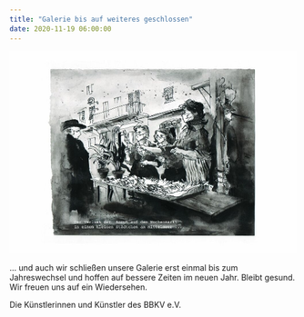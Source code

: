 ```yaml
---
title: "Galerie bis auf weiteres geschlossen"
date: 2020-11-19 06:00:00
---
```


![](/img/2020-11-19-gallerie-vorerst-geschlossen/wochenmarkt.jpg)

… und auch wir schließen unsere Galerie erst einmal bis zum Jahreswechsel und hoffen auf bessere Zeiten im neuen Jahr. Bleibt gesund. Wir freuen uns auf ein Wiedersehen.

Die Künstlerinnen und Künstler des BBKV e.V.
